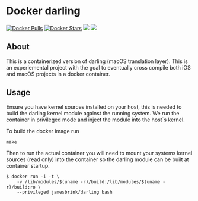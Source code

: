 # Docker darling

[![Docker Pulls](https://img.shields.io/docker/pulls/jamesbrink/darling.svg)](https://hub.docker.com/r/jamesbrink/darling/) [![Docker Stars](https://img.shields.io/docker/stars/jamesbrink/darling.svg)](https://hub.docker.com/r/jamesbrink/darling/) [![](https://images.microbadger.com/badges/image/jamesbrink/darling.svg)](https://microbadger.com/images/jamesbrink/darling "Get your own image badge on microbadger.com") [![](https://images.microbadger.com/badges/version/jamesbrink/darling.svg)](https://microbadger.com/images/jamesbrink/darling "Get your own version badge on microbadger.com")  

## About

This is a containerized version of darling (macOS translation layer). This is an experiemental project with the goal to eventually cross compile both iOS and macOS projects in a docker container.

## Usage

Ensure you have kernel sources installed on your host, this is needed to build the darling 
kernel module against the running system. We run the container in privileged mode and inject the module into the host`s kernel. 

To build the docker image run  
```shell
make
```

Then to run the actual container you will need to mount your systems kernel sources (read only) into the container so the darling module can
be built at container startup.

```shell
$ docker run -i -t \
    -v /lib/modules/$(uname -r)/build:/lib/modules/$(uname -r)/build:ro \
    --privileged jamesbrink/darling bash
```

